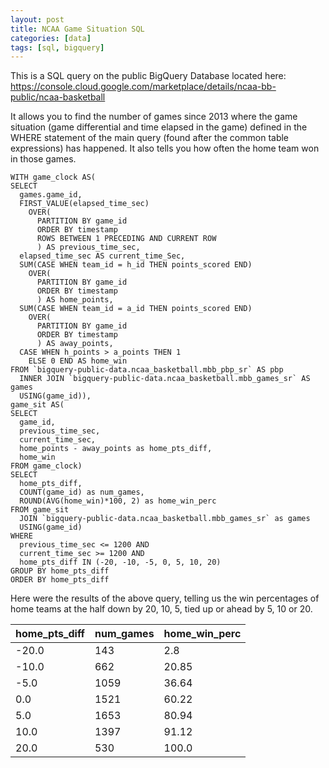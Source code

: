 ```yaml
---
layout: post
title: NCAA Game Situation SQL
categories: [data]
tags: [sql, bigquery]
---
```

This is a SQL query on the public BigQuery Database located here:
https://console.cloud.google.com/marketplace/details/ncaa-bb-public/ncaa-basketball

It allows you to find the number of games since 2013 where the game situation (game differential and time elapsed in the game) defined in the WHERE statement of the main query (found after the common table expressions) has happened. It also tells you how often the home team won in those games.

```
WITH game_clock AS(
SELECT
  games.game_id,
  FIRST_VALUE(elapsed_time_sec)
    OVER(
      PARTITION BY game_id
      ORDER BY timestamp
      ROWS BETWEEN 1 PRECEDING AND CURRENT ROW
      ) AS previous_time_sec,
  elapsed_time_sec AS current_time_Sec,
  SUM(CASE WHEN team_id = h_id THEN points_scored END)
    OVER(
      PARTITION BY game_id
      ORDER BY timestamp
      ) AS home_points,
  SUM(CASE WHEN team_id = a_id THEN points_scored END)
    OVER(
      PARTITION BY game_id
      ORDER BY timestamp
      ) AS away_points,
  CASE WHEN h_points > a_points THEN 1
    ELSE 0 END AS home_win
FROM `bigquery-public-data.ncaa_basketball.mbb_pbp_sr` AS pbp
  INNER JOIN `bigquery-public-data.ncaa_basketball.mbb_games_sr` AS games
  USING(game_id)),
game_sit AS(
SELECT
  game_id,
  previous_time_sec,
  current_time_sec,
  home_points - away_points as home_pts_diff,
  home_win
FROM game_clock)
SELECT
  home_pts_diff,
  COUNT(game_id) as num_games,
  ROUND(AVG(home_win)*100, 2) as home_win_perc
FROM game_sit
  JOIN `bigquery-public-data.ncaa_basketball.mbb_games_sr` as games
  USING(game_id)
WHERE
  previous_time_sec <= 1200 AND
  current_time_sec >= 1200 AND
  home_pts_diff IN (-20, -10, -5, 0, 5, 10, 20)
GROUP BY home_pts_diff
ORDER BY home_pts_diff
```

Here were the results of the above query, telling us the win percentages of home teams at the half down by 20, 10, 5, tied up or ahead by 5, 10 or 20.

|home_pts_diff|num_games|home_win_perc|
|-------------|---------|-------------|
|-20.0        |143      |2.8          |
|-10.0        |662      |20.85        |
|-5.0         |1059     |36.64        |
|0.0          |1521     |60.22        |
|5.0          |1653     |80.94        |
|10.0         |1397     |91.12        |
|20.0         |530      |100.0        |
